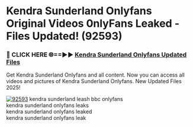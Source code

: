 # Kendra Sunderland Onlyfans Original Videos 0nlyFans Leaked - Files Updated! (92593)

<h3>🔴 CLICK HERE 🌐==►► <a href="https://tinyurl.com/brd5kh86" rel="nofollow">Kendra Sunderland Onlyfans Updated Files</a></h3>

Get Kendra Sunderland Onlyfans and all content. Now you can access all videos and pictures of Kendra Sunderland Onlyfans. New Updated Files 2025!

[![92593](https://i.imgur.com/K7sEzmb.gif)](https://tinyurl.com/brd5kh86)
kendra sunderland leash bbc onlyfans<br>
kendra sunderland onlyfans leaks<br>
kendra sunderland onlyfans leaked<br>
kendra sunderland onlyfans leak